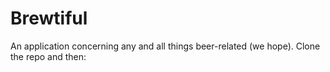 # Brewtiful

An application concerning any and all things beer-related (we hope). Clone the repo and then: